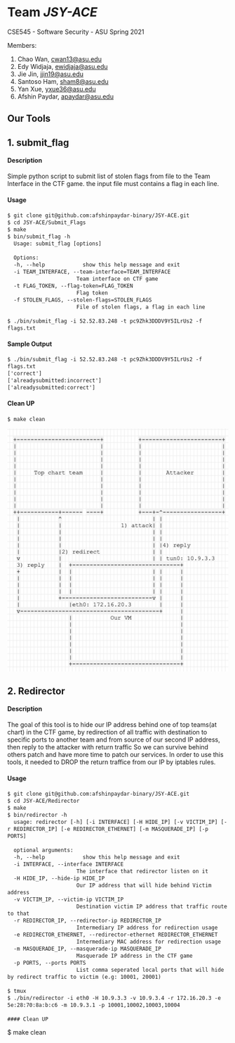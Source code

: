 # Team *JSY-ACE*
CSE545 - Software Security - ASU Spring 2021

Members:
1. Chao Wan, cwan13@asu.edu
2. Edy Widjaja, ewidjaja@asu.edu
3. Jie Jin, jjin19@asu.edu
4. Santoso Ham, sham8@asu.edu
5. Yan Xue, yxue36@asu.edu
6. Afshin Paydar, apaydar@asu.edu

## Our Tools
## 1. submit_flag
  #### Description
  Simple python script to submit list of stolen flags from file to the Team Interface in the CTF game.
  the input file must contains a flag in each line.  
  #### Usage
  ```
  $ git clone git@github.com:afshinpaydar-binary/JSY-ACE.git
  $ cd JSY-ACE/Submit_Flags
  $ make
  $ bin/submit_flag -h
    Usage: submit_flag [options]

    Options:
    -h, --help            show this help message and exit
    -i TEAM_INTERFACE, --team-interface=TEAM_INTERFACE
                        Team interface on CTF game
    -t FLAG_TOKEN, --flag-token=FLAG_TOKEN
                        Flag token
    -f STOLEN_FLAGS, --stolen-flags=STOLEN_FLAGS
                        File of stolen flags, a flag in each line

  $ ./bin/submit_flag -i 52.52.83.248 -t pc9Zhk3DDDV9Y5ILrUs2 -f flags.txt
  ```
  #### Sample Output
  ```
  $ ./bin/submit_flag -i 52.52.83.248 -t pc9Zhk3DDDV9Y5ILrUs2 -f flags.txt
  ['correct']
  ['alreadysubmitted:incorrect']
  ['alreadysubmitted:correct']
  ```
  #### Clean UP
  ```
  $ make clean
  ```
  ![Redirector](images/Redirector.png?raw=true "Redirector diagram")
  ## 2. Redirector
  #### Description
  The goal of this tool is to hide our IP address behind one of top teams(at chart) in the CTF game, by redirection of all traffic 
  with destination to specific ports to another team and from source of our second IP address, then reply to the attacker with return traffic
  So we can survive behind others patch and have more time to patch our services.
  In order to use this tools, it needed to DROP the return traffice from our IP by iptables rules.

  #### Usage
  ```
  $ git clone git@github.com:afshinpaydar-binary/JSY-ACE.git
  $ cd JSY-ACE/Redirector
  $ make
  $ bin/redirector -h
    usage: redirector [-h] [-i INTERFACE] [-H HIDE_IP] [-v VICTIM_IP] [-r REDIRECTOR_IP] [-e REDIRECTOR_ETHERNET] [-m MASQUERADE_IP] [-p PORTS]

    optional arguments:
    -h, --help            show this help message and exit
    -i INTERFACE, --interface INTERFACE
                        The interface that redirector listen on it
    -H HIDE_IP, --hide-ip HIDE_IP
                        Our IP address that will hide behind Victim address
    -v VICTIM_IP, --victim-ip VICTIM_IP
                        Destination victim IP address that traffic route to that
    -r REDIRECTOR_IP, --redirector-ip REDIRECTOR_IP
                        Intermediary IP address for redirection usage
    -e REDIRECTOR_ETHERNET, --redirector-ethernet REDIRECTOR_ETHERNET
                        Intermediary MAC address for redirection usage
    -m MASQUERADE_IP, --masquerade-ip MASQUERADE_IP
                        Masquerade IP address in the CTF game
    -p PORTS, --ports PORTS
                        List comma seperated local ports that will hide by redirect traffic to victim (e.g: 10001, 20001)  
  
  $ tmux
  $ ./bin/redirector -i eth0 -H 10.9.3.3 -v 10.9.3.4 -r 172.16.20.3 -e 5e:28:70:8a:b:c6 -m 10.9.3.1 -p 10001,10002,10003,10004

  #### Clean UP
  ```
  $ make clean
  ```
